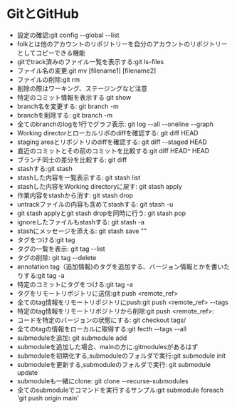 # GitとGitHub
- 設定の確認:git config --global --list
- folkとは他のアカウントのリポジトリーを自分のアカウントのリポジトリーとしてコピーできる機能
- gitでtrack済みのファイル一覧を表示する:git ls-files
- ファイル名の変更:git mv [filename1] [filename2]
- ファイルの削除:git rm <filename>
- 削除の際はワーキング、ステージングなど注意
- 特定のコミット情報を表示する git show <commitID>
- branch名を変更する: git branch -m <oldname> <newname>
- branchを削除する: git branch -m <branchname>
- 全てのbranchのlogを1行でグラフ表示: git log --all --oneline --graph
- Working directorとローカルリポのdiffを確認する: git diff HEAD
- staging areaとリポジトリのdiffを確認する: git diff --staged HEAD
- 直近のコミットとその前のコミットを比較する:git diff HEAD^ HEAD
- ブランチ同士の差分を比較する: git diff <branchname1> <branchname2>
- stashする:git stash
- stashした内容を一覧表示する: git stash list
- stashした内容をWorking directoryに戻す: git stash apply
- 作業内容をstashから消す: git stash drop
- untrackファイルの内容も含めてstashする: git stash -u
- git stash applyとgit stash dropを同時に行う: git stash pop
- ignoreしたファイルもstashする: git stash -a
- stashにメッセージを添える: git stash save "<message>"
- タグをつける:git tag <tagname>
- タグの一覧を表示: git tag --list
- タグの削除: git tag --delete <tagname>
- annotation tag（追加情報)のタグを追加する、バージョン情報とかを書いたりする:git tag -a <tagname>
- 特定のコミットにタグをつける:git tag -a <tagname> <commitid>
- タグをリモートリポジトリに送信:git push <remote_ref> <tagname>
- 全てのtag情報をリモートリポジトリにpush:git push <remote_ref> --tags
- 特定のtag情報をリモートリポジトリから削除:git push <remote_ref>:<tagname>
- コードを特定のバージョンの状態にする: git checkout tags/<tagname>
- 全てのtagの情報をローカルに取得する:git fecth --tags --all
- submoduleを追加: git submodule add <URL>
- submoduleを追加した場合、mainの方に.gitmodulesがあるはず
- submoduleを初期化する,submoduleのフォルダで実行:git submodule init
- submoduleを更新する,submoduleのフォルダで実行: git submodule update
- submoduleも一緒にclone: git clone --recurse-submodules <url>
- 全てのsubmoduleでコマンドを実行するサンプル:git submodule foreach 'git push origin main'
